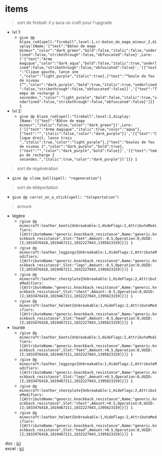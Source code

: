 # items

> sort de fireball:
il y aura un craft pour l'upgrade
  * lvl 1:
     * ```give @p blaze_rod{spell:"fireball",level:1,cr:baton_de_mage_mineur_2,display:{Name:'{"text":"Bâton de mage mineur","color":"dark_green","bold":false,"italic":false,"underlined":false,"strikethrough":false,"obfuscated":false}',Lore:['{"text":"Arme magique","color":"dark_aqua","bold":false,"italic":true,"underlined":false,"strikethrough":false,"obfuscated":false}','[{"text":"Clique gauche, lance une ","color":"light_purple","italic":true},{"text":"“boule de feu de niveau 1”","color":"dark_purple","bold":true,"italic":true,"underlined":false,"strikethrough":false,"obfuscated":false}]','{"text":"Temps de recharge 3 secondes.","color":"light_purple","bold":false,"italic":true,"underlined":false,"strikethrough":false,"obfuscated":false}']}} 1```
  * lvl 2:
    * ```give @p blaze_rod{spell:"fireball",level:2,display:{Name:'[{"text":"Bâton de mage mineur","italic":false,"color":"dark_green"}]',Lore:['[{"text":"Arme magique","italic":true,"color":"aqua"},{"text":"","italic":false,"color":"dark_purple"}]','[{"text":"Clique droit, lance trois ","italic":true,"color":"light_purple"},{"text":"boules de feu de niveau 1","color":"dark_purple","bold":true},{"text":"","color":"dark_purple","bold":false}]','[{"text":"temps de recharge 2 secondes.","italic":true,"color":"dark_purple"}]']}} 1 ```

> sort de régénération
  * ```give @p slime_ball{spell: "regeneration"}```

> sort de téléportation
  * ```give @p carrot_on_a_stick(spell: "teleportation")```

> armure
  * légère
    * ```/give @p minecraft:leather_boots{Unbreakable:1,HideFlags:2,AttributeModifiers:[{AttributeName:"generic.knockback_resistance",Name:"generic.knockback_resistance",Slot:"feet",Amount:-0.5,Operation:0,UUID:[I;1033476418,1019467211,1032227043,1395623159]}]} 1```
    * ```/give @p minecraft:leather_leggings{Unbreakable:1,HideFlags:2,AttributeModifiers:[{AttributeName:"generic.knockback_resistance",Name:"generic.knockback_resistance",Slot:"legs",Amount:-0.5,Operation:0,UUID:[I;1033476418,1019467211,1032227043,1395623159]}]} 1```
    * ```/give @p minecraft:leather_chestplate{Unbreakable:1,HideFlags:2,AttributeModifiers:[{AttributeName:"generic.knockback_resistance",Name:"generic.knockback_resistance",Slot:"chest",Amount:-0.5,Operation:0,UUID:[I;1033476418,1019467211,1032227043,1395623159]}]} 1```
    * ```/give @p minecraft:leather_helmet{Unbreakable:1,HideFlags:2,AttributeModifiers:[{AttributeName:"generic.knockback_resistance",Name:"generic.knockback_resistance",Slot:"head",Amount:-0.5,Operation:0,UUID:[I;1033476418,1019467211,1032227043,1395623159]}]} 1```
  * lourde
    * ```/give @p minecraft:leather_boots{Unbreakable:1,HideFlags:2,AttributeModifiers:[{AttributeName:"generic.knockback_resistance",Name:"generic.knockback_resistance",Slot:"feet",Amount:+0.5,Operation:0,UUID:[I;1033476418,1019467211,1032227043,1395623159]}]} 1```
    * ```/give @p minecraft:leather_leggings{Unbreakable:1,HideFlags:2,AttributeModifiers:[{AttributeName:"generic.knockback_resistance",Name:"generic.knockback_resistance",Slot:"legs",Amount:+0.5,Operation:0,UUID:[I;1033476418,1019467211,1032227043,1395623159]}]} 1```
    * ```/give @p minecraft:leather_chestplate{Unbreakable:1,HideFlags:2,AttributeModifiers:[{AttributeName:"generic.knockback_resistance",Name:"generic.knockback_resistance",Slot:"chest",Amount:+0.5,Operation:0,UUID:[I;1033476418,1019467211,1032227043,1395623159]}]} 1```
    * ```/give @p minecraft:leather_helmet{Unbreakable:1,HideFlags:2,AttributeModifiers:[{AttributeName:"generic.knockback_resistance",Name:"generic.knockback_resistance",Slot:"head",Amount:+0.5,Operation:0,UUID:[I;1033476418,1019467211,1032227043,1395623159]}]} 1```
 

doc : [ici](https://docs.google.com/document/d/1lSMdjs0sRBNIsH-ewsHqaTeD_8wk33XCEXl-c_JFWRw/edit)  
excel : [ici](https://docs.google.com/spreadsheets/d/1VErN-AzXbl6qbe64mruJWHDKQ1tZ2htArk2oWT1ftbY/edit#gid=0)  